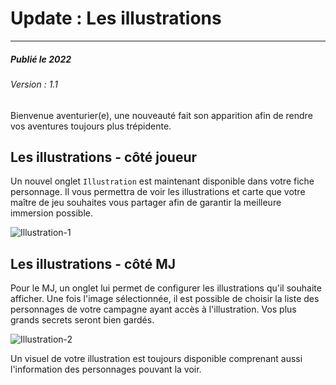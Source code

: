 # Update : Les illustrations
___
##### Publié le  2022
###### Version : 1.1

Bienvenue aventurier(e), une nouveauté fait son apparition afin de rendre vos aventures toujours plus trépidente.


## Les illustrations - côté joueur
Un nouvel onglet `Illustration` est maintenant disponible dans votre fiche personnage. Il vous permettra de voir les illustrations et carte que votre maître de jeu souhaites vous partager afin de garantir la meilleure immersion possible.

![Illustration-1](https://firebasestorage.googleapis.com/v0/b/beyondthedice-cfc1b.appspot.com/o/updates%2Fimages%2F1.1-joueur.png?alt=media&token=8873793e-903f-46ee-99ac-1b48108a0b0c)


## Les illustrations - côté MJ
Pour le MJ, un onglet lui permet de configurer les illustrations qu'il souhaite afficher.
Une fois l'image sélectionnée, il est possible de choisir la liste des personnages de votre campagne ayant accès à l'illustration. Vos plus grands secrets seront bien gardés.

![Illustration-2](https://firebasestorage.googleapis.com/v0/b/beyondthedice-cfc1b.appspot.com/o/updates%2Fimages%2F1.1-mj.png?alt=media&token=4cf5c8cf-2aa1-49de-ab7f-8a6610274d72)

Un visuel de votre illustration est toujours disponible comprenant aussi l'information des personnages pouvant la voir.

